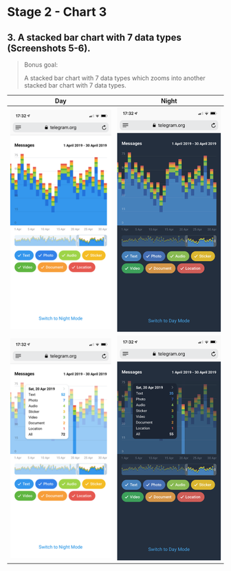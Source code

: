 # Stage 2 - Chart 3

## 3. A stacked bar chart with 7 data types (Screenshots 5-6).
 > Bonus goal:
 >
 > A stacked bar chart with 7 data types which zooms into another stacked bar chart with 7 data types.

Day                        |  Night
:-------------------------:|:-------------------------:
![alt text](../images/JS_5.png)   |  ![alt text](../images/JS_5_Night.png)
![alt text](../images/JS_6.png)   |  ![alt text](../images/JS_6_Night.png)
